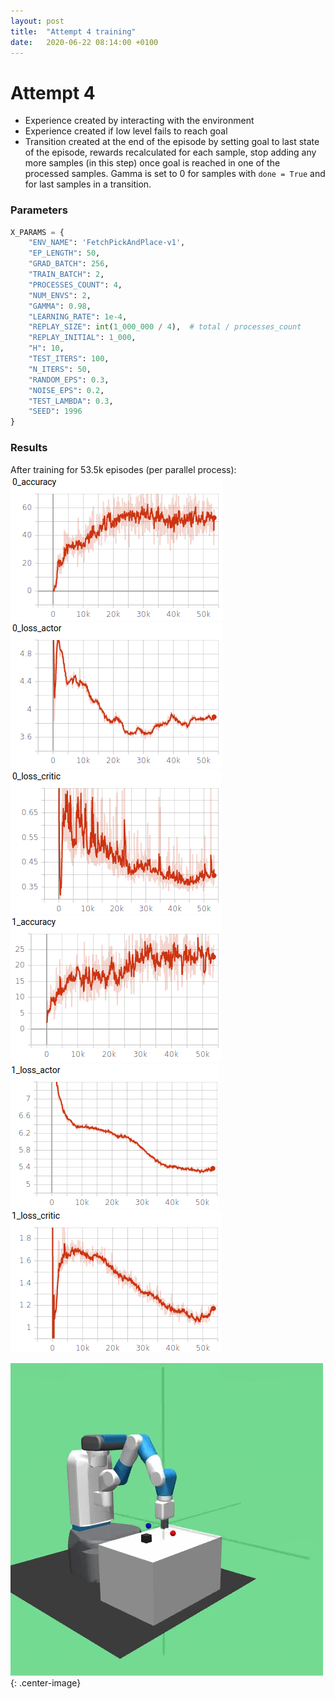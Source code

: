 ```yaml
---
layout: post
title:  "Attempt 4 training"
date:   2020-06-22 08:14:00 +0100
---
```

# Attempt 4
- Experience created by interacting with the environment
- Experience created if low level fails to reach goal
- Transition created at the end of the episode by setting goal to last state of the episode, rewards recalculated for each sample, stop adding any more samples (in this step) once goal is reached in one of the processed samples. Gamma is set to 0 for samples with `done = True` and for last samples in a transition.

### Parameters
~~~ python
X_PARAMS = {
    "ENV_NAME": 'FetchPickAndPlace-v1',
    "EP_LENGTH": 50,
    "GRAD_BATCH": 256,
    "TRAIN_BATCH": 2,
    "PROCESSES_COUNT": 4,
    "NUM_ENVS": 2,
    "GAMMA": 0.98,
    "LEARNING_RATE": 1e-4,
    "REPLAY_SIZE": int(1_000_000 / 4),  # total / processes_count
    "REPLAY_INITIAL": 1_000,
    "H": 10,
    "TEST_ITERS": 100,
    "N_ITERS": 50,
    "RANDOM_EPS": 0.3,
    "NOISE_EPS": 0.2,
    "TEST_LAMBDA": 0.3,
    "SEED": 1996
}
~~~

### Results
After training for 53.5k episodes (per parallel process):  
![Low level accuracy](/assets/Attempt-4-training/0_accuracy.png)
![Low level actor loss](/assets/Attempt-4-training/0_loss_actor.png)
![Low level critic loss](/assets/Attempt-4-training/0_loss_critic.png)
![High level accuracy](/assets/Attempt-4-training/1_accuracy.png)
![High level actor loss](/assets/Attempt-4-training/1_loss_actor.png)
![High level critic loss](/assets/Attempt-4-training/1_loss_critic.png)

![Run 0](/assets/Attempt-4-training/run0.gif){: .center-image}